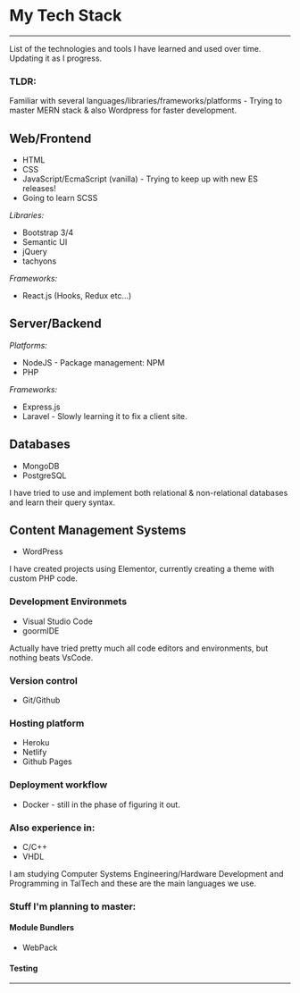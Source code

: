 # My Tech Stack
---
List of the technologies and tools I have learned and used over time. Updating it as I progress.
### TLDR: 
Familiar with several languages/libraries/frameworks/platforms - Trying to master MERN stack & also Wordpress for faster development.

## Web/Frontend
* HTML
* CSS
* JavaScript/EcmaScript (vanilla) - Trying to keep up with new ES releases!
* Going to learn SCSS

*Libraries:*
* Bootstrap 3/4
* Semantic UI
* jQuery
* tachyons

*Frameworks:*
* React.js (Hooks, Redux etc...)

## Server/Backend
*Platforms:* 
* NodeJS - Package management: NPM
* PHP

*Frameworks:*
* Express.js
* Laravel - Slowly learning it to fix a client site.

## Databases
- MongoDB
- PostgreSQL

I have tried to use and implement both relational & non-relational databases and learn their query syntax. 

## Content Management Systems
* WordPress

I have created projects using Elementor, currently creating a theme with custom PHP code.

### Development Environmets
* Visual Studio Code 
* goormIDE

Actually have tried pretty much all code editors and environments, but nothing beats VsCode.

### Version control
* Git/Github 

### Hosting platform
* Heroku
* Netlify
* Github Pages

### Deployment workflow
* Docker - still in the phase of figuring it out.

### Also experience in:
* C/C++ 
* VHDL

I am studying Computer Systems Engineering/Hardware Development and Programming in TalTech and these are the main languages we use. 

### Stuff I'm planning to master:
#### Module Bundlers
* WebPack
#### Testing
---
